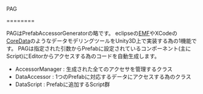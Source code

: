 PAG

========

PAGはPrefabAccessorGeneratorの略です。
eclipseの[EMF](http://www.eclipse.org/modeling/emf/)やXCodeの[CoreData](https://developer.apple.com/cocoa/coredatatutorial/index.html)のようなデータモデリングツールをUnity3D上で実装する為の1機能です。
PAGは指定された引数からPrefabに設定されているコンポーネント(主にScript)にEditorからアクセスする為のコードを自動生成します。

 * AccessorManager : 生成された全てのアクセサを管理するクラス
 * DataAccessor : 1つのPrefabに対応するデータにアクセスする為のクラス
 * DataScript : Prefabに追加するScript群